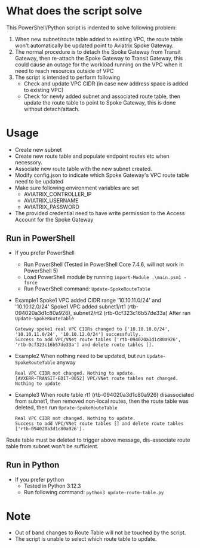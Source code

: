 # What does the script solve
This PowerShell/Python script is indented to solve following problem:
1. When new subnet/route table added to existing VPC, the route table won't automatically be updated point to Aviatrix Spoke Gateway.
2. The normal procedure is to detach the Spoke Gateway from Transit Gateway, then re-attach the Spoke Gateway to Transit Gateway, this could cause an outage for the workload running on the VPC when it need to reach resources outside of VPC
3. The script is intended to perform following
    - Check and update VPC CIDR (in case new address space is added to existing VPC)
    - Check for newly added subnet and associated route table, then update the route table to point to Spoke Gateway, this is done without detach/attach.

# Usage
- Create new subnet
- Create new route table and populate endpoint routes etc when necessory.
- Associate new route table with the new subnet created.
- Modify config.json to indicate which Spoke Gateway's VPC route table need to be updated
- Make sure following environment variables are set
    - AVIATRIX_CONTROLLER_IP
    - AVIATRIX_USERNAME
    - AVIATRIX_PASSWORD
- The provided credential need to have write permission to the Access Account for the Spoke Gateway

## Run in PowerShell
- If you prefer PowerShell
    - Run PowerShell (Tested in PowerShell Core 7.4.6, will not work in PowerShell 5)
    - Load PowerShell module by running
        ```import-Module .\main.psm1 -force```
    - Run PowerShell command:
        ```Update-SpokeRouteTable```

- Example1
Spoke1 VPC added CIDR range '10.10.11.0/24' and '10.10.12.0/24'
Spoke1 VPC added subnet1/rt1 (rtb-094020a3d1c80a926), subnet2/rt2 (rtb-0cf323c16b57de33a)
After ran ```Update-SpokeRouteTable```

    ```
    Gateway spoke1 real VPC CIDRs changed to ['10.10.10.0/24', '10.10.11.0/24', '10.10.12.0/24'] successfully.
    Success to add VPC/VNet route tables ['rtb-094020a3d1c80a926', 'rtb-0cf323c16b57de33a'] and delete route tables [].
    ```

- Example2
When nothing need to be updated, but run ```Update-SpokeRouteTable``` anyway

    ```
    Real VPC CIDR not changed. Nothing to update.
    [AVXERR-TRANSIT-EDIT-0052] VPC/VNet route tables not changed. Nothing to update
    ```

- Example3
When route table rt1 (rtb-094020a3d1c80a926) disassociated from subnet1, then removed non-local routes, then the route table was deleted, then run ```Update-SpokeRouteTable```
    ```
    Real VPC CIDR not changed. Nothing to update.
    Success to add VPC/VNet route tables [] and delete route tables ['rtb-094020a3d1c80a926'].
    ```
Route table must be deleted to trigger above message, dis-associate route table from subnet won't be sufficient.


## Run in Python
- If you prefer python
    - Tested in Python 3.12.3
    - Run following command:
        ```python3 update-route-table.py```

# Note
- Out of band changes to Route Table will not be touched by the script.
- The script is unable to select which route table to update.
